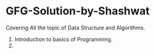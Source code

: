 # GFG-Solution-by-Shashwat


Covering All the topic of Data Structure and Algorithms.

1. Introduction to basics of Programming.
2. 


